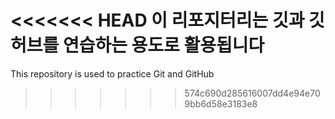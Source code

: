<<<<<<< HEAD
이 리포지터리는 깃과 깃허브를 연습하는 용도로 활용됩니다
=======
This repository is used to practice Git and GitHub
>>>>>>> 574c690d285616007dd4e94e709bb6d58e3183e8

